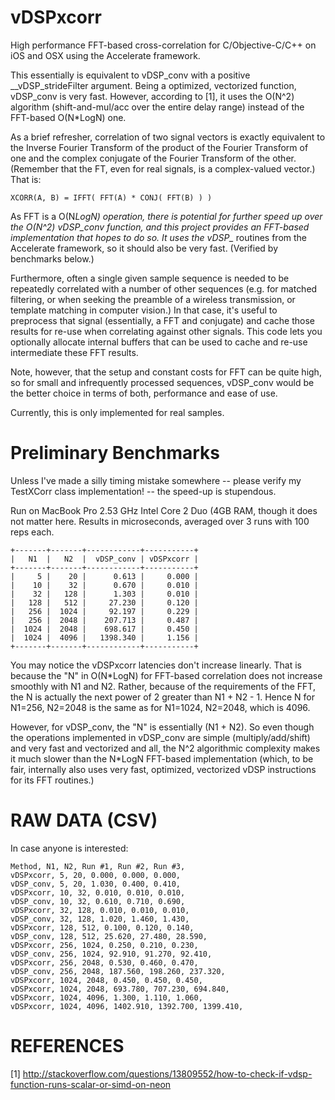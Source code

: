 vDSPxcorr
=========

High performance FFT-based cross-correlation for C/Objective-C/C++ on iOS and 
OSX using the Accelerate framework.


This essentially is equivalent to vDSP_conv with a positive __vDSP_strideFilter 
argument. Being a optimized, vectorized function, vDSP_conv is very fast. 
However, according to [1], it uses the O(N^2) algorithm (shift-and-mul/acc over
the entire delay range) instead of the FFT-based O(N*LogN) one. 

As a brief refresher, correlation of two signal vectors is exactly equivalent to
the Inverse Fourier Transform of the product of the Fourier Transform of one and
the complex conjugate of the Fourier Transform of the other. (Remember that the
FT, even for real signals, is a complex-valued vector.) That is:

    XCORR(A, B) = IFFT( FFT(A) * CONJ( FFT(B) ) )

As FFT is a O(N*LogN) operation, there is potential for further speed up over the 
O(N^2) vDSP_conv function, and this project provides an FFT-based implementation 
that hopes to do so. It uses the vDSP_* routines from the Accelerate framework, 
so it should also be very fast. (Verified by benchmarks below.)


Furthermore, often a single given sample sequence is needed to be repeatedly
correlated with a number of other sequences (e.g. for matched filtering, or when
seeking the preamble of a wireless transmission, or template matching in computer
vision.) In that case, it's useful to preprocess that signal (essentially, a FFT
and conjugate) and cache those results for re-use when correlating against other
signals. This code lets you optionally allocate internal buffers that can be 
used to cache and re-use intermediate these FFT results.


Note, however, that the setup and constant costs for FFT can be quite high, so 
for small and infrequently processed sequences, vDSP_conv would be the better 
choice in terms of both, performance and ease of use.

Currently, this is only implemented for real samples.


Preliminary Benchmarks
======================
Unless I've made a silly timing mistake somewhere -- please verify my TestXCorr
class implementation! -- the speed-up is stupendous.

Run on MacBook Pro 2.53 GHz Intel Core 2 Duo (4GB RAM, though it does not 
matter here. Results in microseconds, averaged over 3 runs with 100 reps each.

    +-------+-------+------------+-----------+
    |   N1  |   N2  |  vDSP_conv | vDSPxcorr |
    +-------+-------+------------+-----------+
    |     5 |    20 |      0.613 |     0.000 |
    |    10 |    32 |      0.670 |     0.010 |
    |    32 |   128 |      1.303 |     0.010 |
    |   128 |   512 |     27.230 |     0.120 |
    |   256 |  1024 |     92.197 |     0.229 |
    |   256 |  2048 |    207.713 |     0.487 |
    |  1024 |  2048 |    698.617 |     0.450 |
    |  1024 |  4096 |   1398.340 |     1.156 |
    +-------+-------+------------+-----------+

You may notice the vDSPxcorr latencies don't increase linearly. That is because 
the "N" in O(N*LogN) for FFT-based correlation does not increase smoothly with 
N1 and N2. Rather, because of the requirements of the FFT, the N is actually the 
next power of 2 greater than N1 + N2 - 1. Hence N for N1=256, N2=2048 is the 
same as for N1=1024, N2=2048, which is 4096. 

However, for vDSP_conv, the "N" is essentially (N1 + N2). So even though the
operations implemented in vDSP_conv are simple (multiply/add/shift) and very 
fast and vectorized and all, the N^2 algorithmic complexity makes it much slower
than the N*LogN FFT-based implementation (which, to be fair, internally also 
uses very fast, optimized, vectorized vDSP instructions for its FFT routines.)


RAW DATA (CSV)
==============
In case anyone is interested:

    Method, N1, N2, Run #1, Run #2, Run #3, 
    vDSPxcorr, 5, 20, 0.000, 0.000, 0.000,
    vDSP_conv, 5, 20, 1.030, 0.400, 0.410,
    vDSPxcorr, 10, 32, 0.010, 0.010, 0.010,
    vDSP_conv, 10, 32, 0.610, 0.710, 0.690,
    vDSPxcorr, 32, 128, 0.010, 0.010, 0.010,
    vDSP_conv, 32, 128, 1.020, 1.460, 1.430,
    vDSPxcorr, 128, 512, 0.100, 0.120, 0.140,
    vDSP_conv, 128, 512, 25.620, 27.480, 28.590,
    vDSPxcorr, 256, 1024, 0.250, 0.210, 0.230,
    vDSP_conv, 256, 1024, 92.910, 91.270, 92.410,
    vDSPxcorr, 256, 2048, 0.530, 0.460, 0.470,
    vDSP_conv, 256, 2048, 187.560, 198.260, 237.320,
    vDSPxcorr, 1024, 2048, 0.450, 0.450, 0.450,
    vDSPxcorr, 1024, 2048, 693.780, 707.230, 694.840,
    vDSPxcorr, 1024, 4096, 1.300, 1.110, 1.060,
    vDSPxcorr, 1024, 4096, 1402.910, 1392.700, 1399.410,


REFERENCES
==========
[1] http://stackoverflow.com/questions/13809552/how-to-check-if-vdsp-function-runs-scalar-or-simd-on-neon
